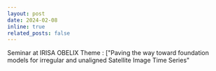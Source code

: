 ```yaml
---
layout: post
date: 2024-02-08
inline: true
related_posts: false
---
```

Seminar at IRISA OBELIX Theme : ["Paving the way toward foundation models for irregular and unaligned Satellite Image Time Series"
